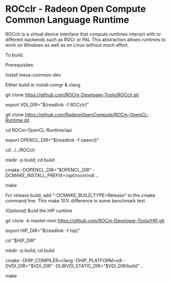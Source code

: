 # ROCclr - Radeon Open Compute Common Language Runtime 
ROCclr is a virtual device interface that compute runtimes interact with to different backends such as ROCr or PAL
This abstraction allows runtimes to work on Windows as well as on Linux without much effort.

To build:

 Prerequisites

  Install mesa-common-dev
 
  Either build or install comgr & clang
 
 
 git clone https://github.com/ROCm-Developer-Tools/ROCclr.git
 
 export VDI_DIR="$(readlink -f ROCclr)"
 
 git clone https://github.com/RadeonOpenCompute/ROCm-OpenCL-Runtime.git
 
 cd ROCm-OpenCL-Runtime/api
 
 export OPENCL_DIR="$(readlink -f opencl)"
 
 cd ../../ROCclr
 
 mkdir -p build; cd build
 
 cmake -DOPENCL_DIR="$OPENCL_DIR" -DCMAKE_INSTALL_PREFIX=/opt/rocm/vdi ..
 
 make
 
 
For release build, add "-DCMAKE_BUILD_TYPE=Release" to the cmake command line. This make 10% difference in some benchmark test.

(Optional) Build the HIP runtime

 git clone  -b master-next https://github.com/ROCm-Developer-Tools/HIP.git
 
 export HIP_DIR="$(readlink -f hip)"
 
 cd "$HIP_DIR"
 
 mkdir -p build; cd build
 
 cmake -DHIP_COMPILER=clang -DHIP_PLATFORM=vdi -DVDI_DIR="$VDI_DIR" -DLIBVDI_STATIC_DIR="$VDI_DIR/build" ..
 
 make
